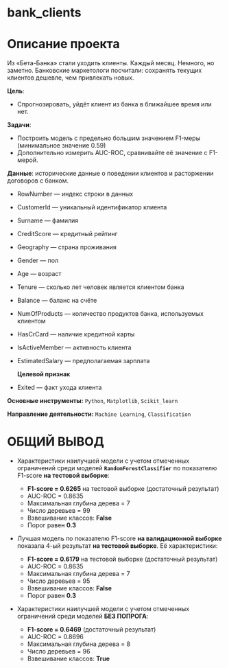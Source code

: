 # bank_clients
# Описание проекта

Из «Бета-Банка» стали уходить клиенты. Каждый месяц. Немного, но заметно. Банковские маркетологи посчитали: сохранять текущих клиентов дешевле, чем привлекать новых.


**Цель**: 
* Спрогнозировать, уйдёт клиент из банка в ближайшее время или нет.

**Задачи**:
* Построить модель с предельно большим значением F1-меры (минимальное значение 0.59)
* Дополнительно измерить AUC-ROC, сравнивайте её значение с F1-мерой.

**Данные**: исторические данные о поведении клиентов и расторжении договоров с банком.

* RowNumber — индекс строки в данных
* CustomerId — уникальный идентификатор клиента
* Surname — фамилия
* CreditScore — кредитный рейтинг
* Geography — страна проживания
* Gender — пол
* Age — возраст
* Tenure — сколько лет человек является клиентом банка
* Balance — баланс на счёте
* NumOfProducts — количество продуктов банка, используемых клиентом
* HasCrCard — наличие кредитной карты
* IsActiveMember — активность клиента
* EstimatedSalary — предполагаемая зарплата

   **Целевой признак**
* Exited — факт ухода клиента

**Основные инструменты:** `Python`, `Matplotlib`, `Scikit_learn`

**Направление деятельности:** `Machine Learning`, `Classification`

# ОБЩИЙ ВЫВОД

* Характеристики наилучшей модели с учетом отмеченных ограничений среди моделей **`RandomForestClassifier`** по показателю F1-score **на тестовой выборке**:
    - **F1-score = 0.6265** на тестовой выборке (достаточный результат)
    - AUC-ROC = 0.8635
    - Максимальная глубина дерева = 7
    - Число деревьев = 99
    - Взвешивание классов: **False**
    - Порог равен **0.3**


* Лучшая модель по показателю F1-score **на валидационной выборке** показала 4-ый результат **на тестовой выборке**. Её характеристики:
    - **F1-score = 0.6179** на тестовой выборке (достаточный результат)
    - AUC-ROC = 0.8635
    - Максимальная глубина дерева = 7
    - Число деревьев = 95
    - Взвешивание классов: **False**
    - Порог равен **0.3**


* Характеристики наилучшей модели с учетом отмеченных ограничений среди моделей **БЕЗ ПОПРОГА**:
    - **F1-score = 0.6469** (достаточный результат)
    - AUC-ROC = 0.8696
    - Максимальная глубина дерева = 8
    - Число деревьев = 96
    - Взвешивание классов: **True**
